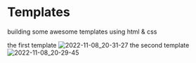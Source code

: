 # Templates
building some awesome templates using html &amp; css

the first template
![2022-11-08_20-31-27](https://user-images.githubusercontent.com/63184742/200607813-18933791-ce69-4ee9-aab1-852af004f0ef.png)
the second template
![2022-11-08_20-29-45](https://user-images.githubusercontent.com/63184742/200607857-61273430-4c45-4536-9892-b7ece1d11054.png)
